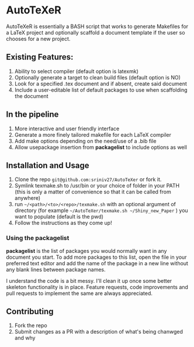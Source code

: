 # AutoTeXeR

AutoTeXeR is essentially a BASH script that works to generate Makefiles for a LaTeX project and optionally scaffold a document template if the user so chooses for a new project.  

## Existing Features:
1. Ability to select compiler (default option is latexmk)
2. Optionally generate a target to clean build files (default option is NO)
3. Look for a specified .tex document and if absent, create said document
4. Include a user-editable list of default packages to use when scaffolding the document

## In the pipeline
1. More interactive and user friendly interface
2. Generate a more finely tailored makefile for each LaTeX compiler
3. Add make options depending on the need/use of a .bib file
4. Allow usepackage insertion from **packagelist** to include options as well

## Installation and Usage
1. Clone the repo ``git@github.com:sriniv27/AutoTeXer`` or fork it. 
2. Symlink texmake.sh to /usr/bin or your choice of folder in your PATH (this is only a matter of convenience so that it can be called from anywhere)
3. run ``~/<path>/<to>/<repo>/texmake.sh`` with an optional argument of directory (for example ``~/AutoTeXer/texmake.sh ~/Shiny_new_Paper`` ) you want to populate (default is the pwd)
4. Follow the instructions as they come up!   


### Using the packagelist  
**packagelist** is the list of packages you would normally want in any document you start. To add more packages to this list, open the file in your preferred text editor and add the name of the package in a new line without any blank lines between package names.   
   
I understand the code is a bit messy. I'll clean it up once some better skeleton functionality is in place.
Feature requests, code improvements and pull requests to implement the same are always appreciated.

## Contributing
1. Fork the repo
2. Submit changes as a PR with a description of what's being chanwged and why
